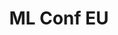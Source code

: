 ---
title: ML Conf EU
city: Online
venue: Online
start: 2020-11-05
end: 2020-11-06
website: https://mlconf.eu/
cfp: false
scholarships: false
childcare: false
description: MLConf EU is an online event for software developers and tech leads to learn about the practical application of machine learning. Join the event from anywhere in the world on November 5-6, 2020, get a clearer idea of ML best practices, and apply them for your project.
---
